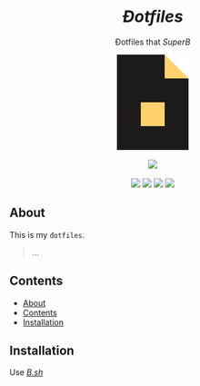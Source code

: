 <h1 align="center"><b><i>Đotfiles</i></b></h1>
<p align="center">Đotfiles that <i>SuperB</i></p>
<p align="center"><img width="25%" src="image/logo.png"></p>
<p align="center"><img src="https://img.shields.io/github/last-commit/NNBnh/dots?labelColor=1C1B19&color=918175&style=for-the-badge">
<p align="center"><img src="https://img.shields.io/github/watchers/NNBnh/dots?labelColor=1C1B19&color=918175&style=flat-square"> <img src="https://img.shields.io/github/stars/NNBnh/dots?labelColor=1C1B19&color=918175&style=flat-square"> <img src="https://img.shields.io/github/forks/NNBnh/dots?labelColor=1C1B19&color=918175&style=flat-square"> <img src="https://img.shields.io/github/issues/NNBnh/dots?labelColor=1C1B19&color=918175&style=flat-square">

## About
This is my `đotfiles`.

> ...

## Contents
- [About](#about)
- [Contents](#contents)
- [Installation](#installation)

## Installation

Use [*B.sh*](https://github.com/NNBnh/b.sh)
